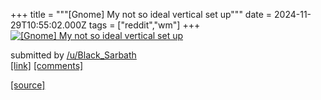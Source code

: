 +++
title = """[Gnome] My not so ideal vertical set up"""
date = 2024-11-29T10:55:02.000Z
tags = ["reddit","wm"]
+++
[![[Gnome] My not so ideal vertical set up](https://preview.redd.it/o0s2t4d2nt3e1.png?width=640&crop=smart&auto=webp&s=bec97bdcc79e0d21692024fab31d2199a368898e "[Gnome] My not so ideal vertical set up")](https://www.reddit.com/r/unixporn/comments/1h2jba7/gnome_my_not_so_ideal_vertical_set_up/)

submitted by [/u/Black\_Sarbath](https://www.reddit.com/user/Black_Sarbath)  
[\[link\]](https://i.redd.it/o0s2t4d2nt3e1.png) [\[comments\]](https://www.reddit.com/r/unixporn/comments/1h2jba7/gnome_my_not_so_ideal_vertical_set_up/)

[[source]](https://www.reddit.com/r/unixporn/comments/1h2jba7/gnome_my_not_so_ideal_vertical_set_up/)
